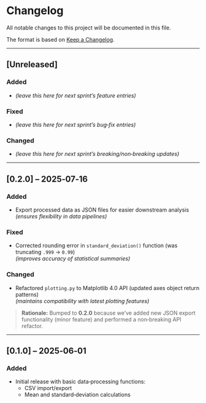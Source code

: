 # Changelog

All notable changes to this project will be documented in this file.

The format is based on [Keep a Changelog](https://keepachangelog.com/en/1.0.0/).

---

## [Unreleased]

### Added
- _(leave this here for next sprint’s feature entries)_

### Fixed
- _(leave this here for next sprint’s bug‑fix entries)_

### Changed
- _(leave this here for next sprint’s breaking/non‑breaking updates)_

---

## [0.2.0] – 2025‑07‑16

### Added
- Export processed data as JSON files for easier downstream analysis  
  _(ensures flexibility in data pipelines)_

### Fixed
- Corrected rounding error in `standard_deviation()` function (was truncating `.999` → `0.99`)  
  _(improves accuracy of statistical summaries)_

### Changed
- Refactored `plotting.py` to Matplotlib 4.0 API (updated axes object return patterns)  
  _(maintains compatibility with latest plotting features)_

> **Rationale:** Bumped to **0.2.0** because we’ve added new JSON export functionality (minor feature) and performed a non‑breaking API refactor.

---

## [0.1.0] – 2025‑06‑01

### Added
- Initial release with basic data‑processing functions:  
  - CSV import/export  
  - Mean and standard‑deviation calculations  

